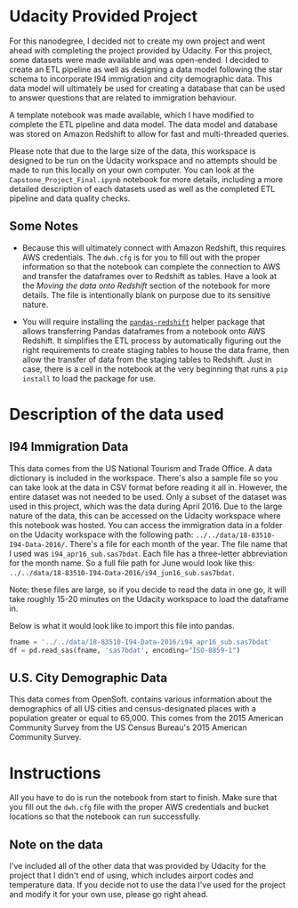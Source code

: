 # Udacity Provided Project

For this nanodegree, I decided not to create my own project and went ahead with
completing the project provided by Udacity. For this project, some datasets
were made available and was open-ended. I decided to create an ETL pipeline
as well as designing a data model following the star schema to incorporate
I94 immigration and city demographic data. This data model will ultimately be
used for creating a database that can be used to answer questions that are
related to immigration behaviour.

A template notebook was made available, which I have modified to complete the
ETL pipeline and data model. The data model and database was stored on Amazon
Redshift to allow for fast and multi-threaded queries.

Please note that due to the large size of the data, this workspace is designed
to be run on the Udacity workspace and no attempts should be made to run this
locally on your own computer. You can look at the
`Capstone_Project_Final.ipynb` notebook for more details, including a more
detailed description of each datasets used as well as the completed ETL
pipeline and data quality checks.

## Some Notes

- Because this will ultimately connect with Amazon Redshift, this requires
  AWS credentials. The `dwh.cfg` is for you to fill out with the proper
  information so that the notebook can complete the connection to AWS and
  transfer the dataframes over to Redshift as tables. Have a look at the
  _Moving the data onto Redshift_ section of the notebook for more details. The
  file is intentionally blank on purpose due to its sensitive nature.

- You will require installing the
  [`pandas-redshift`](https://github.com/agawronski/pandas_redshift) helper
  package that allows transferring Pandas dataframes from a notebook onto
  AWS Redshift. It simplifies the ETL process by automatically figuring out
  the right requirements to create staging tables to house the data frame, then
  allow the transfer of data from the staging tables to Redshift. Just in case,
  there is a cell in the notebook at the very beginning that runs a `pip install`
  to load the package for use.

# Description of the data used

## I94 Immigration Data

This data comes from the US National Tourism and Trade Office. A data dictionary
is included in the workspace. There's also a sample file so you can take
look at the data in CSV format before reading it all in. However, the entire
dataset was not needed to be used. Only a subset of the dataset was used in
this project, which was the data during April 2016. Due to the large nature
of the data, this can be accessed on the Udacity workspace where this notebook
was hosted. You can access the immigration data in a folder on the Udacity
workspace with the following path: `../../data/18-83510-I94-Data-2016/`.
There's a file for each month of the year. The file name that I used was
`i94_apr16_sub.sas7bdat`. Each file has a three-letter abbreviation for the
month name. So a full file path for June would look like this:
`../../data/18-83510-I94-Data-2016/i94_jun16_sub.sas7bdat`.

Note: these files are large, so if you decide to read the data in one go, it
will take roughly 15-20 minutes on the Udacity workspace to load the dataframe
in.

Below is what it would look like to import this file into pandas.

```python
fname = '../../data/18-83510-I94-Data-2016/i94_apr16_sub.sas7bdat'
df = pd.read_sas(fname, 'sas7bdat', encoding="ISO-8859-1")
```

## U.S. City Demographic Data

This data comes from OpenSoft. contains various information about the
demographics of all US cities and census-designated places with a population
greater or equal to 65,000. This comes from the 2015 American Community Survey
from the US Census Bureau's 2015 American Community Survey.

# Instructions

All you have to do is run the notebook from start to finish. Make sure that you
fill out the `dwh.cfg` file with the proper AWS credentials and bucket locations
so that the notebook can run successfully.

## Note on the data

I've included all of the other data that was provided by Udacity for the project
that I didn't end of using, which includes airport codes and temperature data.
If you decide not to use the data I've used for the project and modify it
for your own use, please go right ahead.
